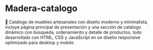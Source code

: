 # Madera-catalogo
🌳 Catálogo de muebles artesanales con diseño moderno y minimalista, incluye página principal de presentación y una sección de catálogo dinámico con búsqueda, ordenamiento y detalle de productos, todo desarrollado con HTML, CSS y JavaScript en un diseño responsive optimizado para desktop y mobile.
